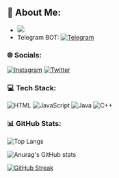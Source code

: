 ## 💫 About Me:

<!-- **Shadow-Captain/Shadow-Captain** is a ✨ _special_ ✨ repository because its `README.md` (this file) appears on your GitHub profile. -->

- [![](https://visitcount.itsvg.in/api?id=Shadow-Captain&label=Profile%20Views&color=9&icon=2&pretty=true)](https://visitcount.itsvg.in)
- Telegram BOT: [![Telegram](https://img.shields.io/badge/Telegram-%232CA5E0.svg?logo=telegram&logoColor=white)](https://t.me/StarkIMC_Bot)


### 🌐 Socials:
[![Instagram](https://img.shields.io/badge/Instagram-%20%23000000.svg?logo=instagram&logoColor=%23E4405F)](https://www.instagram.com/sr_shelby02) 
[![Twitter](https://img.shields.io/badge/Twitter-%20%231DA1F2.svg?logo=twitter&logoColor=white)](https://twitter.com/sr_shelby0)


### 💻 Tech Stack:
![HTML](https://img.shields.io/badge/HTML-%20%23F16529.svg?logo=HTML5&logoColor=white)
![JavaScript](https://img.shields.io/badge/JavaScript-%23323330.svg?logo=javascript&logoColor=%23F7DF1E)
![Java](https://img.shields.io/badge/Java-%23ED8B00.svg?logo=java&logoColor=white)
![C++](https://img.shields.io/badge/C++-%2300599C.svg?logo=c%2B%2B&logoColor=white)


### 📊 GitHub Stats:
![Top Langs](https://github-readme-stats.vercel.app/api/top-langs/?username=Shadow-Captain&layout=compact&theme=cobalt2)

![Anurag's GitHub stats](https://github-readme-stats.vercel.app/api?username=Shadow-Captain&show_icons=true&theme=cobalt2)

[![GitHub Streak](http://github-readme-streak-stats.herokuapp.com?user=Shadow-Captain&theme=cobalt2&border_radius=10&locale=es&date_format=j%20M%5B%20Y%5D&card_width=470)](https://git.io/streak-stats)


